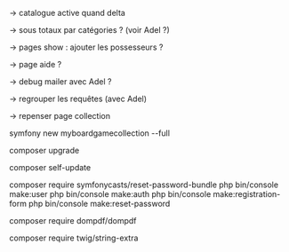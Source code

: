 -> catalogue active quand delta

-> sous totaux par catégories ? (voir Adel ?)

-> pages show : ajouter les possesseurs ?

-> page aide ?

-> debug mailer avec Adel ?

-> regrouper les requêtes (avec Adel)

-> repenser page collection






symfony new myboardgamecollection --full

composer upgrade

composer self-update

composer require symfonycasts/reset-password-bundle
php bin/console make:user
php bin/console make:auth
php bin/console make:registration-form
php bin/console make:reset-password

composer require dompdf/dompdf

composer require twig/string-extra